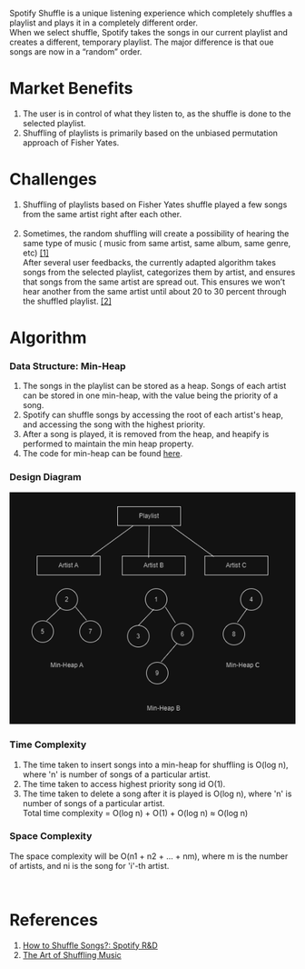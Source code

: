 Spotify Shuffle is a unique listening experience which completely shuffles a playlist and plays it in a completely different order.
<br>
When we select shuffle, Spotify takes the songs in our current playlist and creates a different, temporary playlist. The major difference is that oue songs are now in a “random” order.
# Market Benefits
1. The user is in control of what they listen to, as the shuffle is done to the selected playlist.
2. Shuffling of playlists is primarily based on the unbiased permutation approach of Fisher Yates.

# Challenges 
1. Shuffling of playlists based on Fisher Yates shuffle played a few songs from the same artist right after each other. <br> <br>
2. Sometimes, the random shuffling will create a possibility of hearing the same type of music ( music from same artist, same album, same genre, etc) <a href="#S1">[1]</a>
   <br>
After several user feedbacks, the currently adapted algorithm takes songs from the selected playlist, categorizes them by artist, and ensures that songs from the same artist are spread out. This ensures we won’t hear another from the same artist until about 20 to 30 percent through the shuffled playlist. <a href="#S2">[2]</a>

# Algorithm
### Data Structure: Min-Heap
1. The songs in the playlist can be stored as a heap. Songs of each artist can be stored in one min-heap, with the value being the priority of a song.
2. Spotify can shuffle songs by accessing the root of each artist's heap, and accessing the song with the highest priority.
3. After a song is played, it is removed from the heap, and heapify is performed to maintain the min heap property.
4. The code for min-heap can be found [here](../codes/min_heap.cpp).
### Design Diagram
![Design Diagram for min-heap](../images/min-heap.png)
### Time Complexity
1. The time taken to insert songs into a min-heap for shuffling is O(log n), where 'n' is number of songs of a particular artist. <br>
2. The time taken to access highest priority song id O(1). <br>
3. The time taken to delete a song after it is played is O(log n), where 'n' is number of songs of a particular artist. <br>
Total time complexity = O(log n) + O(1) + O(log n) ≈ O(log n)

### Space Complexity
The space complexity will be O(n1 + n2 + ... + nm), where m is the number of artists, and ni is the song for 'i'-th artist.

<br>


# References
1. <a id="S1"></a> [How to Shuffle Songs?: Spotify R&D](https://engineering.atspotify.com/2014/02/how-to-shuffle-songs/)
2. <a id="S2"></a> [The Art of Shuffling Music](https://keyj.emphy.de/balanced-shuffle/)

